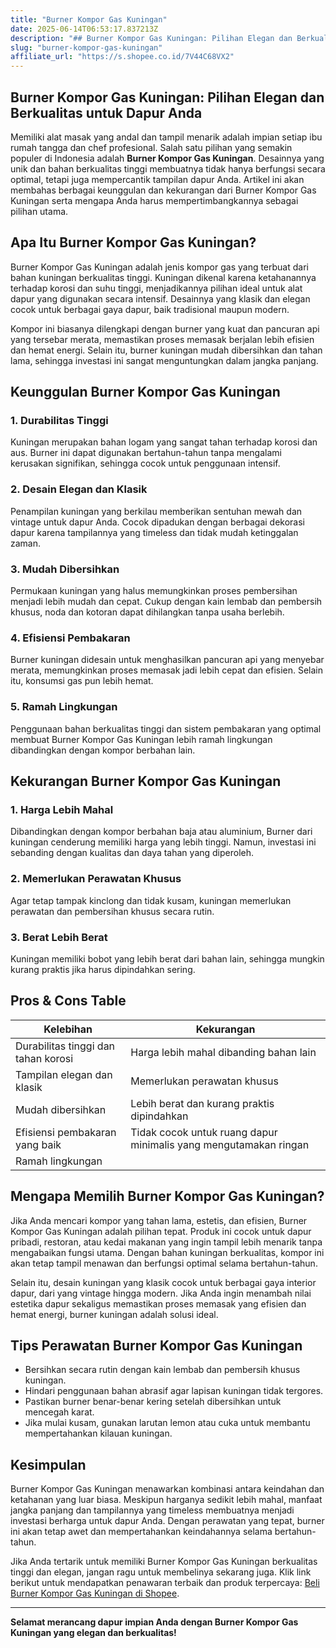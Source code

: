 ```yaml
---
title: "Burner Kompor Gas Kuningan"
date: 2025-06-14T06:53:17.837213Z
description: "## Burner Kompor Gas Kuningan: Pilihan Elegan dan Berkualitas untuk Dapur Anda..."
slug: "burner-kompor-gas-kuningan"
affiliate_url: "https://s.shopee.co.id/7V44C68VX2"
---
```

## Burner Kompor Gas Kuningan: Pilihan Elegan dan Berkualitas untuk Dapur Anda

Memiliki alat masak yang andal dan tampil menarik adalah impian setiap ibu rumah tangga dan chef profesional. Salah satu pilihan yang semakin populer di Indonesia adalah **Burner Kompor Gas Kuningan**. Desainnya yang unik dan bahan berkualitas tinggi membuatnya tidak hanya berfungsi secara optimal, tetapi juga mempercantik tampilan dapur Anda. Artikel ini akan membahas berbagai keunggulan dan kekurangan dari Burner Kompor Gas Kuningan serta mengapa Anda harus mempertimbangkannya sebagai pilihan utama.

## Apa Itu Burner Kompor Gas Kuningan?

Burner Kompor Gas Kuningan adalah jenis kompor gas yang terbuat dari bahan kuningan berkualitas tinggi. Kuningan dikenal karena ketahanannya terhadap korosi dan suhu tinggi, menjadikannya pilihan ideal untuk alat dapur yang digunakan secara intensif. Desainnya yang klasik dan elegan cocok untuk berbagai gaya dapur, baik tradisional maupun modern.

Kompor ini biasanya dilengkapi dengan burner yang kuat dan pancuran api yang tersebar merata, memastikan proses memasak berjalan lebih efisien dan hemat energi. Selain itu, burner kuningan mudah dibersihkan dan tahan lama, sehingga investasi ini sangat menguntungkan dalam jangka panjang.

## Keunggulan Burner Kompor Gas Kuningan

### 1. Durabilitas Tinggi
Kuningan merupakan bahan logam yang sangat tahan terhadap korosi dan aus. Burner ini dapat digunakan bertahun-tahun tanpa mengalami kerusakan signifikan, sehingga cocok untuk penggunaan intensif.

### 2. Desain Elegan dan Klasik
Penampilan kuningan yang berkilau memberikan sentuhan mewah dan vintage untuk dapur Anda. Cocok dipadukan dengan berbagai dekorasi dapur karena tampilannya yang timeless dan tidak mudah ketinggalan zaman.

### 3. Mudah Dibersihkan
Permukaan kuningan yang halus memungkinkan proses pembersihan menjadi lebih mudah dan cepat. Cukup dengan kain lembab dan pembersih khusus, noda dan kotoran dapat dihilangkan tanpa usaha berlebih.

### 4. Efisiensi Pembakaran
Burner kuningan didesain untuk menghasilkan pancuran api yang menyebar merata, memungkinkan proses memasak jadi lebih cepat dan efisien. Selain itu, konsumsi gas pun lebih hemat.

### 5. Ramah Lingkungan
Penggunaan bahan berkualitas tinggi dan sistem pembakaran yang optimal membuat Burner Kompor Gas Kuningan lebih ramah lingkungan dibandingkan dengan kompor berbahan lain.

## Kekurangan Burner Kompor Gas Kuningan

### 1. Harga Lebih Mahal
Dibandingkan dengan kompor berbahan baja atau aluminium, Burner dari kuningan cenderung memiliki harga yang lebih tinggi. Namun, investasi ini sebanding dengan kualitas dan daya tahan yang diperoleh.

### 2. Memerlukan Perawatan Khusus
Agar tetap tampak kinclong dan tidak kusam, kuningan memerlukan perawatan dan pembersihan khusus secara rutin.

### 3. Berat Lebih Berat
Kuningan memiliki bobot yang lebih berat dari bahan lain, sehingga mungkin kurang praktis jika harus dipindahkan sering.

## Pros & Cons Table

| Kelebihan | Kekurangan |
| --- | --- |
| Durabilitas tinggi dan tahan korosi | Harga lebih mahal dibanding bahan lain |
| Tampilan elegan dan klasik | Memerlukan perawatan khusus |
| Mudah dibersihkan | Lebih berat dan kurang praktis dipindahkan |
| Efisiensi pembakaran yang baik | Tidak cocok untuk ruang dapur minimalis yang mengutamakan ringan |
| Ramah lingkungan |  |

## Mengapa Memilih Burner Kompor Gas Kuningan?

Jika Anda mencari kompor yang tahan lama, estetis, dan efisien, Burner Kompor Gas Kuningan adalah pilihan tepat. Produk ini cocok untuk dapur pribadi, restoran, atau kedai makanan yang ingin tampil lebih menarik tanpa mengabaikan fungsi utama. Dengan bahan kuningan berkualitas, kompor ini akan tetap tampil menawan dan berfungsi optimal selama bertahun-tahun.

Selain itu, desain kuningan yang klasik cocok untuk berbagai gaya interior dapur, dari yang vintage hingga modern. Jika Anda ingin menambah nilai estetika dapur sekaligus memastikan proses memasak yang efisien dan hemat energi, burner kuningan adalah solusi ideal.

## Tips Perawatan Burner Kompor Gas Kuningan

- Bersihkan secara rutin dengan kain lembab dan pembersih khusus kuningan.
- Hindari penggunaan bahan abrasif agar lapisan kuningan tidak tergores.
- Pastikan burner benar-benar kering setelah dibersihkan untuk mencegah karat.
- Jika mulai kusam, gunakan larutan lemon atau cuka untuk membantu mempertahankan kilauan kuningan.

## Kesimpulan

Burner Kompor Gas Kuningan menawarkan kombinasi antara keindahan dan ketahanan yang luar biasa. Meskipun harganya sedikit lebih mahal, manfaat jangka panjang dan tampilannya yang timeless membuatnya menjadi investasi berharga untuk dapur Anda. Dengan perawatan yang tepat, burner ini akan tetap awet dan mempertahankan keindahannya selama bertahun-tahun.

Jika Anda tertarik untuk memiliki Burner Kompor Gas Kuningan berkualitas tinggi dan elegan, jangan ragu untuk membelinya sekarang juga. Klik link berikut untuk mendapatkan penawaran terbaik dan produk terpercaya: [Beli Burner Kompor Gas Kuningan di Shopee](https://s.shopee.co.id/7V44C68VX2).

---

**Selamat merancang dapur impian Anda dengan Burner Kompor Gas Kuningan yang elegan dan berkualitas!**